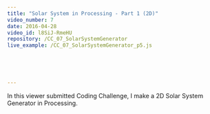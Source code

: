 ```yaml
---
title: "Solar System in Processing - Part 1 (2D)"
video_number: 7
date: 2016-04-28
video_id: l8SiJ-RmeHU
repository: /CC_07_SolarSystemGenerator
live_example: /CC_07_SolarSystemGenerator_p5.js

  


  
---
```


In this viewer submitted Coding Challenge, I make a 2D Solar System Generator in Processing. 

